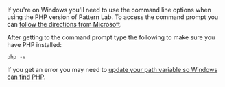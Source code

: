 If you're on Windows you'll need to use the command line options when using the PHP version of Pattern Lab. To access the command prompt you can [follow the directions from Microsoft](http://windows.microsoft.com/en-us/windows-vista/open-a-command-prompt-window).

After getting to the command prompt type the following to make sure you have PHP installed:

```
php -v
```

If you get an error you may need to [update your path variable so Windows can find PHP](http://willj.co/2012/10/run-wamp-php-windows-7-command-line/).

